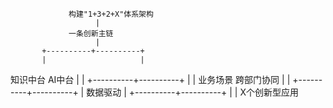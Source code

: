                  构建"1+3+2+X"体系架构
                       |
                 一条创新主链
                       |
           +----------+----------+
           |                     |
   知识中台                AI中台
           |                     |
           +----------+----------+
           |                     |
         业务场景           跨部门协同
           |                     |
           +----------+----------+
                       |
                   数据驱动
                       |
           +----------+----------+
           |                     |
        X个创新型应用
